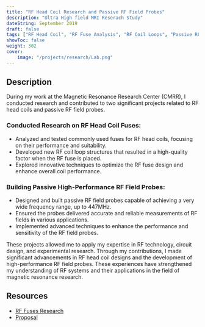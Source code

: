 ```yaml
---
title: "RF Head Coil Research and Passive RF Field Probes"
description: "Ultra High field MRI Reserach Study"
dateString: September 2019
draft: false
tags: ["RF Head Coil", "RF Fuse Analysis", "RF Coil Loops", "Passive RF Field Probes", "Frequency Range"]
showToc: false
weight: 302
cover:
    image: "/projects/research/Lab.png"
---
```


## Description

During my work at the Magnetic Resonance Research Center (CMRR), I conducted research and contributed to two significant projects related to RF head coils and passive RF field probes.

### Conducted Research on RF Head Coil Fuses:

- Analyzed and tested commonly used fuses for RF head coils, focusing on their performance and suitability.
- Developed new RF coil loop structures that resulted in a high-quality factor when the RF fuse is placed.
- Explored innovative techniques to optimize the RF fuse design and enhance overall coil performance.

### Building Passive High-Performance RF Field Probes:

- Designed and built passive RF field probes capable of achieving a very wide frequency range, up to 447MHz.
- Ensured the probes delivered accurate and reliable measurements of RF fields in various applications.
- Implemented advanced techniques to enhance the performance and sensitivity of the RF field probes.

These projects allowed me to apply my expertise in RF technology, circuit design, and experimental research. Through my contributions, I made significant advancements in RF head coil designs and the development of high-performance RF field probes. These experiences have strengthened my understanding of RF systems and their applications in the field of magnetic resonance research.

## Resources
- [RF Fuses Research](https://drive.google.com/file/d/1ivQxQxblq0UVehQULwWwtHHSZ0XlrVmE/view?usp=sharing)
- [Proposal](https://drive.google.com/file/d/1Hthmh60gZnFPHfMH3WjRX1Jlzgw8DzfB/view?usp=sharing)



